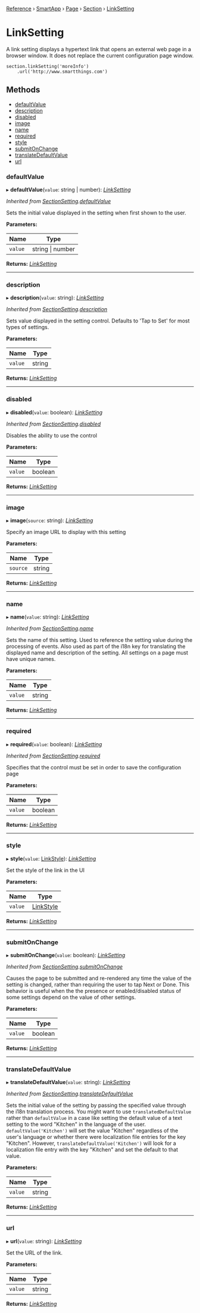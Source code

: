 [Reference](../index.md) › [SmartApp](_smart_app_d_.smartapp.md) › [Page](_pages_page_d_.page.md) › [Section](_pages_section_d_.section.md) ›  [LinkSetting](_pages_link_setting_d_.linksetting.md)

# LinkSetting

A link setting displays a hypertext link that opens an external web page in a browser window. It
does not replace the current configuration page window.
```
section.linkSetting('moreInfo')
    .url('http://www.smartthings.com')
```

## Methods

* [defaultValue](_pages_link_setting_d_.linksetting.md#defaultvalue)
* [description](_pages_link_setting_d_.linksetting.md#description)
* [disabled](_pages_link_setting_d_.linksetting.md#disabled)
* [image](_pages_link_setting_d_.linksetting.md#image)
* [name](_pages_link_setting_d_.linksetting.md#name)
* [required](_pages_link_setting_d_.linksetting.md#required)
* [style](_pages_link_setting_d_.linksetting.md#style)
* [submitOnChange](_pages_link_setting_d_.linksetting.md#submitonchange)
* [translateDefaultValue](_pages_link_setting_d_.linksetting.md#translatedefaultvalue)
* [url](_pages_link_setting_d_.linksetting.md#url)


###  defaultValue

▸ **defaultValue**(`value`: string | number): *[LinkSetting](_pages_link_setting_d_.linksetting.md)*

*Inherited from [SectionSetting](_pages_section_setting_d_.sectionsetting.md).[defaultValue](_pages_section_setting_d_.sectionsetting.md#defaultvalue)*

Sets the initial value displayed in the setting when first shown to the user.

**Parameters:**

Name | Type |
------ | ------ |
`value` | string &#124; number |

**Returns:** *[LinkSetting](_pages_link_setting_d_.linksetting.md)*

___

###  description

▸ **description**(`value`: string): *[LinkSetting](_pages_link_setting_d_.linksetting.md)*

*Inherited from [SectionSetting](_pages_section_setting_d_.sectionsetting.md).[description](_pages_section_setting_d_.sectionsetting.md#description)*

Sets value displayed in the setting control. Defaults to 'Tap to Set' for most types of settings.

**Parameters:**

Name | Type |
------ | ------ |
`value` | string |

**Returns:** *[LinkSetting](_pages_link_setting_d_.linksetting.md)*

___

###  disabled

▸ **disabled**(`value`: boolean): *[LinkSetting](_pages_link_setting_d_.linksetting.md)*

*Inherited from [SectionSetting](_pages_section_setting_d_.sectionsetting.md).[disabled](_pages_section_setting_d_.sectionsetting.md#disabled)*

Disables the ability to use the control

**Parameters:**

Name | Type |
------ | ------ |
`value` | boolean |

**Returns:** *[LinkSetting](_pages_link_setting_d_.linksetting.md)*

___

###  image

▸ **image**(`source`: string): *[LinkSetting](_pages_link_setting_d_.linksetting.md)*

Specify an image URL to display with this setting

**Parameters:**

Name | Type |
------ | ------ |
`source` | string |

**Returns:** *[LinkSetting](_pages_link_setting_d_.linksetting.md)*

___

###  name

▸ **name**(`value`: string): *[LinkSetting](_pages_link_setting_d_.linksetting.md)*

*Inherited from [SectionSetting](_pages_section_setting_d_.sectionsetting.md).[name](_pages_section_setting_d_.sectionsetting.md#name)*

Sets the name of this setting. Used to reference the setting value during the processing of events. Also
used as part of the i18n key for translating the displayed name and description of the setting. All settings
on a page must have unique names.

**Parameters:**

Name | Type |
------ | ------ |
`value` | string |

**Returns:** *[LinkSetting](_pages_link_setting_d_.linksetting.md)*

___

###  required

▸ **required**(`value`: boolean): *[LinkSetting](_pages_link_setting_d_.linksetting.md)*

*Inherited from [SectionSetting](_pages_section_setting_d_.sectionsetting.md).[required](_pages_section_setting_d_.sectionsetting.md#required)*

Specifies that the control must be set in order to save the configuration page

**Parameters:**

Name | Type |
------ | ------ |
`value` | boolean |

**Returns:** *[LinkSetting](_pages_link_setting_d_.linksetting.md)*

___

###  style

▸ **style**(`value`: [LinkStyle](../enums/_pages_link_setting_d_.linkstyle.md)): *[LinkSetting](_pages_link_setting_d_.linksetting.md)*

Set the style of the link in the UI

**Parameters:**

Name | Type |
------ | ------ |
`value` | [LinkStyle](../enums/_pages_link_setting_d_.linkstyle.md) |

**Returns:** *[LinkSetting](_pages_link_setting_d_.linksetting.md)*

___

###  submitOnChange

▸ **submitOnChange**(`value`: boolean): *[LinkSetting](_pages_link_setting_d_.linksetting.md)*

*Inherited from [SectionSetting](_pages_section_setting_d_.sectionsetting.md).[submitOnChange](_pages_section_setting_d_.sectionsetting.md#submitonchange)*

Causes the page to be submitted and re-rendered any time the value of the setting is changed, rather than
requiring the user to tap Next or Done. This behavior is useful when the the presence or enabled/disabled
status of some settings depend on the value of other settings.

**Parameters:**

Name | Type |
------ | ------ |
`value` | boolean |

**Returns:** *[LinkSetting](_pages_link_setting_d_.linksetting.md)*

___

###  translateDefaultValue

▸ **translateDefaultValue**(`value`: string): *[LinkSetting](_pages_link_setting_d_.linksetting.md)*

*Inherited from [SectionSetting](_pages_section_setting_d_.sectionsetting.md).[translateDefaultValue](_pages_section_setting_d_.sectionsetting.md#translatedefaultvalue)*

Sets the initial value of the setting by passing the specified value through the i18n translation process.
You might want to use `translatedDefaultValue` rather than `defaultValue` in a case like setting the
default value of a text setting to the word "Kitchen" in the language of the user. `defaultValue('Kitchen')`
will set the value "Kitchen" regardless of the user's language or whether there were localization file entries
for the key "Kitchen". However, `translateDefaultValue('Kitchen')` will look for a localization file entry
with the key "Kitchen" and set the default to that value.

**Parameters:**

Name | Type |
------ | ------ |
`value` | string |

**Returns:** *[LinkSetting](_pages_link_setting_d_.linksetting.md)*

___

###  url

▸ **url**(`value`: string): *[LinkSetting](_pages_link_setting_d_.linksetting.md)*

Set the URL of the link.

**Parameters:**

Name | Type |
------ | ------ |
`value` | string |

**Returns:** *[LinkSetting](_pages_link_setting_d_.linksetting.md)*

